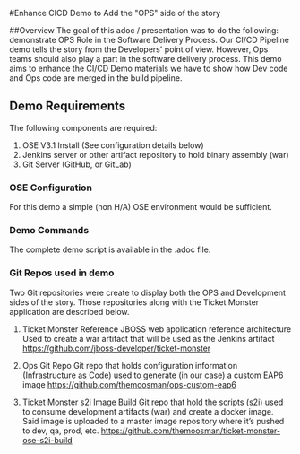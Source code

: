 #Enhance CICD Demo to Add the "OPS" side of the story 

##Overview
The goal of this adoc / presentation was to do the following: demonstrate OPS Role in the Software Delivery Process.
Our CI/CD Pipeline demo tells the story from the Developers' point of view. However, Ops teams should also play a part in the software delivery process.
This demo aims to enhance the CI/CD Demo materials we have to show how Dev code and Ops code are merged in the build pipeline.


## Demo Requirements

The following components are required:
1. OSE V3.1 Install (See configuration details below)
2. Jenkins server or other artifact repository to hold binary assembly (war)
3. Git Server (GitHub, or GitLab)

### OSE Configuration
For this demo a simple (non H/A) OSE environment would be sufficient.

### Demo Commands
The complete demo script is available in the .adoc file.

### Git Repos used in demo
Two Git repositories were create to display both the OPS and Development sides of the story.  Those repositories along with the Ticket Monster application are described below.
1. Ticket Monster
Reference JBOSS web application reference architecture
Used to create a war artifact that will be used as the Jenkins artifact
https://github.com/jboss-developer/ticket-monster

2. Ops Git Repo
Git repo that holds configuration information (Infrastructure as Code) used to generate (in our case) a custom EAP6 image
https://github.com/themoosman/ops-custom-eap6

3. Ticket Monster s2i Image Build
Git repo that hold the scripts (s2i) used to consume development artifacts (war) and create a docker image. Said image is uploaded to a master image repository where it’s pushed to dev, qa, prod, etc.
https://github.com/themoosman/ticket-monster-ose-s2i-build



